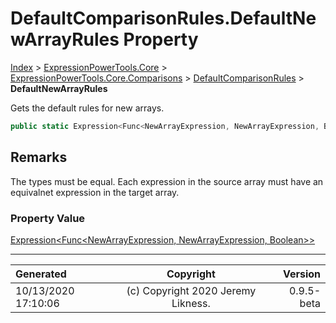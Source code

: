 ﻿# DefaultComparisonRules.DefaultNewArrayRules Property

[Index](../index.md) > [ExpressionPowerTools.Core](ExpressionPowerTools.Core.a.md) > [ExpressionPowerTools.Core.Comparisons](ExpressionPowerTools.Core.Comparisons.n.md) > [DefaultComparisonRules](ExpressionPowerTools.Core.Comparisons.DefaultComparisonRules.cs.md) > **DefaultNewArrayRules**

Gets the default rules for new arrays.

```csharp
public static Expression<Func<NewArrayExpression, NewArrayExpression, Boolean>> DefaultNewArrayRules { get; }
```

## Remarks

The types must be equal. Each expression in the source array must have
            an equivalnet expression in the target array.

### Property Value

 [Expression&lt;Func&lt;NewArrayExpression, NewArrayExpression, Boolean>>](https://docs.microsoft.com/dotnet/api/system.linq.expressions.expression-1) 


---

| Generated | Copyright | Version |
| :-- | :-: | --: |
| 10/13/2020 17:10:06 | (c) Copyright 2020 Jeremy Likness. | 0.9.5-beta |
